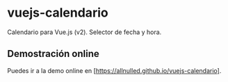 # vuejs-calendario

Calendario para Vue.js (v2). Selector de fecha y hora.

## Demostración online

Puedes ir a la demo online en [https://allnulled.github.io/vuejs-calendario].